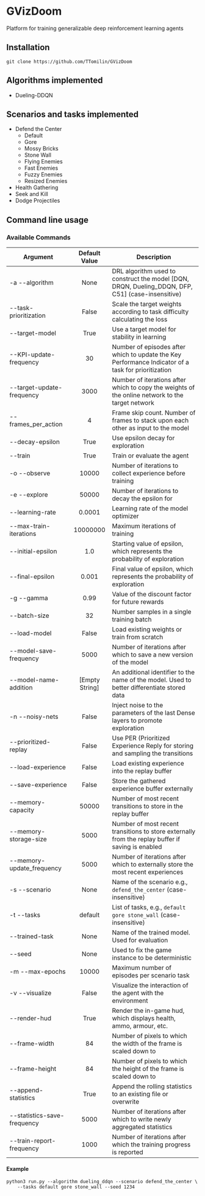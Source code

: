 # GVizDoom
Platform for training generalizable deep reinforcement learning agents

## Installation
```
git clone https://github.com/TTomilin/GVizDoom
```

## Algorithms implemented
* Dueling-DDQN

## Scenarios and tasks implemented
* Defend the Center
  * Default
  * Gore
  * Mossy Bricks
  * Stone Wall
  * Flying Enemies
  * Fast Enemies
  * Fuzzy Enemies
  * Resized Enemies
* Health Gathering
* Seek and Kill
* Dodge Projectiles

## Command line usage

### Available Commands
| Argument                    | Default Value   | Description |
| --------------------------- |:---------------:| ------------------------- |
| -a --algorithm              | None            | DRL algorithm used to construct the model [DQN, DRQN, Dueling_DDQN, DFP, C51] (case-insensitive)| 
| --task-prioritization       | False           | Scale the target weights according to task difficulty calculating the loss| 
| --target-model              | True            | Use a target model for stability in learning| 
| --KPI-update-frequency      | 30              | Number of episodes after which to update the Key Performance Indicator of a task for prioritization| 
| --target-update-frequency   | 3000            | Number of iterations after which to copy the weights of the online network to the target network| 
| --frames_per_action         | 4               | Frame skip count. Number of frames to stack upon each other as input to the model| 
| --decay-epsilon             | True            | Use epsilon decay for exploration| 
| --train                     | True            | Train or evaluate the agent| 
| -o --observe                | 10000           | Number of iterations to collect experience before training| 
| -e --explore                | 50000           | Number of iterations to decay the epsilon for| 
| --learning-rate             | 0.0001          | Learning rate of the model optimizer| 
| --max-train-iterations      | 10000000        | Maximum iterations of training| 
| --initial-epsilon           | 1.0             | Starting value of epsilon, which represents the probability of exploration| 
| --final-epsilon             | 0.001           | Final value of epsilon, which represents the probability of exploration| 
| -g --gamma                  | 0.99            | Value of the discount factor for future rewards| 
| --batch-size                | 32              | Number samples in a single training batch| 
| --load-model                | False           | Load existing weights or train from scratch| 
| --model-save-frequency      | 5000            | Number of iterations after which to save a new version of the model| 
| --model-name-addition       | [Empty String]  | An additional identifier to the name of the model. Used to better differentiate stored data| 
| -n --noisy-nets             | False           | Inject noise to the parameters of the last Dense layers to promote exploration| 
| --prioritized-replay        | False           | Use PER (Prioritized Experience Reply for storing and sampling the transitions| 
| --load-experience           | False           | Load existing experience into the replay buffer| 
| --save-experience           | False           | Store the gathered experience buffer externally| 
| --memory-capacity           | 50000           | Number of most recent transitions to store in the replay buffer| 
| --memory-storage-size       | 5000            | Number of most recent transitions to store externally from the replay buffer if saving is enabled| 
| --memory-update_frequency   | 5000            | Number of iterations after which to externally store the most recent experiences | 
| -s --scenario               | None            | Name of the scenario e.g., `defend_the_center` (case-insensitive) | 
| -t --tasks                  | default         | List of tasks, e.g., `default gore stone_wall` (case-insensitive) | 
| --trained-task              | None            | Name of the trained model. Used for evaluation | 
| --seed                      | None            | Used to fix the game instance to be deterministic| 
| -m --max-epochs             | 10000           | Maximum number of episodes per scenario task| 
| -v --visualize              | False           | Visualize the interaction of the agent with the environment| 
| --render-hud                | True            | Render the in-game hud, which displays health, ammo, armour, etc.| 
| --frame-width               | 84              | Number of pixels to which the width of the frame is scaled down to| 
| --frame-height              | 84              | Number of pixels to which the height of the frame is scaled down to| 
| --append-statistics         | True            | Append the rolling statistics to an existing file or overwrite| 
| --statistics-save-frequency | 5000            | Number of iterations after which to write newly aggregated statistics| 
| --train-report-frequency    | 1000            | Number of iterations after which the training progress is reported|


#### Example
```
python3 run.py --algorithm dueling_ddqn --scenario defend_the_center \ 
    --tasks default gore stone_wall --seed 1234
```